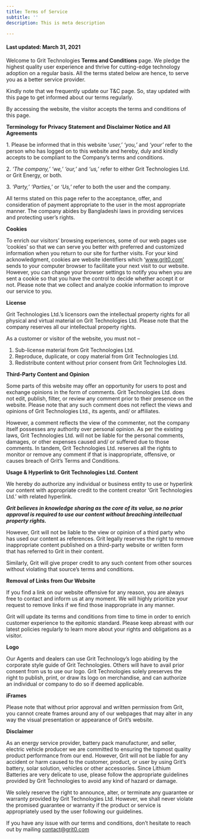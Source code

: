 ```yaml
---
title: Terms of Service
subtitle: ''
description: This is meta description

---
```

#### **Last updated:** March 31, 2021

Welcome to Grit Technologies **Terms and Conditions** page. We pledge the highest quality user experience and thrive for cutting-edge technology adoption on a regular basis. All the terms stated below are hence, to serve you as a better service provider.

Kindly note that we frequently update our T&C page. So, stay updated with this page to get informed about our terms regularly. 

By accessing the website, the visitor accepts the terms and conditions of this page.

**Terminology for Privacy Statement and Disclaimer Notice and All Agreements**

1\. Please be informed that in this website ‘_user,’ ‘you,’_ and _‘your’_ refer to the person who has logged on to this website and hereby, duly and kindly accepts to be compliant to the Company’s terms and conditions.

2\. _‘The company,’ ‘we,’ ‘our,’_ and _‘us,’_ refer to either Grit Technologies Ltd. or Grit Energy, or both.

3\. _‘Party,’ ‘Parties,’_ or _‘Us,’_ refer to both the user and the company.

All terms stated on this page refer to the acceptance, offer, and consideration of payment appropriate to the user in the most appropriate manner. The company abides by Bangladeshi laws in providing services and protecting user’s rights.

**Cookies**

To enrich our visitors’ browsing experiences, some of our web pages use ‘cookies’ so that we can serve you better with preferred and customized information when you return to our site for further visits. For your kind acknowledgment, cookies are website identifiers which ‘www.grit0.com’ sends to your computer browser to facilitate your next visit to our website. However, you can change your browser settings to notify you when you are sent a cookie so that you have the control to decide whether accept it or not. Please note that we collect and analyze cookie information to improve our service to you.

**License**

Grit Technologies Ltd.’s licensors own the intellectual property rights for all physical and virtual material on Grit Technologies Ltd. Please note that the company reserves all our intellectual property rights.

As a customer or visitor of the website, you must not –

1. Sub-license material from Grit Technologies Ltd.
2. Reproduce, duplicate, or copy material from Grit Technologies Ltd.
3. Redistribute content without prior consent from Grit Technologies Ltd.

**Third-Party Content and Opinion**

Some parts of this website may offer an opportunity for users to post and exchange opinions in the form of comments. Grit Technologies Ltd. does not edit, publish, filter, or review any comment prior to their presence on the website. Please note that any such comment does not reflect the views and opinions of Grit Technologies Ltd., its agents, and/ or affiliates.

However, a comment reflects the view of the commenter, not the company itself possesses any authority over personal opinion. As per the existing laws, Grit Technologies Ltd. will not be liable for the personal comments, damages, or other expenses caused and/ or suffered due to those comments. In tandem, Grit Technologies Ltd. reserves all the rights to monitor or remove any comment if that is inappropriate, offensive, or causes breach of Grit’s Terms and Conditions.

**Usage & Hyperlink to Grit Technologies Ltd. Content**

We hereby do authorize any individual or business entity to use or hyperlink our content with appropriate credit to the content creator ‘Grit Technologies Ltd.’ with related hyperlink.

**_Grit believes in knowledge sharing as the core of its value, so no prior approval is required to use our content without breaching intellectual property rights._**

However, Grit will not be liable to the view or opinion of a third party who has used our content as references. Grit legally reserves the right to remove inappropriate content published on a third-party website or written form that has referred to Grit in their content.

Similarly, Grit will give proper credit to any such content from other sources without violating that source’s terms and conditions.

**Removal of Links from Our Website**

If you find a link on our website offensive for any reason, you are always free to contact and inform us at any moment. We will highly prioritize your request to remove links if we find those inappropriate in any manner.

Grit will update its terms and conditions from time to time in order to enrich customer experience to the epitomic standard. Please keep abreast with our latest policies regularly to learn more about your rights and obligations as a visitor.

**Logo**

Our Agents and dealers can use Grit Technology’s logo abiding by the corporate style guide of Grit Technologies. Others will have to avail prior consent from us to use our logo. Grit Technologies solely preserves the right to publish, print, or draw its logo on merchandise, and can authorize an individual or company to do so if deemed applicable.

**iFrames**

Please note that without prior approval and written permission from Grit, you cannot create frames around any of our webpages that may alter in any way the visual presentation or appearance of Grit’s website.

**Disclaimer**

As an energy service provider, battery pack manufacturer, and seller, electric vehicle producer we are committed to ensuring the topmost quality product performance from our end. However, Grit will not be liable for any accident or harm caused to the customer, product, or user by using Grit’s battery, solar solution, vehicles or other accessories. Since Lithium Batteries are very delicate to use, please follow the appropriate guidelines provided by Grit Technologies to avoid any kind of hazard or damage.

We solely reserve the right to announce, alter, or terminate any guarantee or warranty provided by Grit Technologies Ltd. However, we shall never violate the promised guarantee or warranty if the product or service is appropriately used by the user following our guidelines.

If you have any issue with our terms and conditions, don’t hesitate to reach out by mailing contact@grit0.com